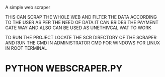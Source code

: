 A simple web scraper 

THIS CAN SCRAP THE WHOLE WEB AND FILTER THE DATA ACCORDING TO THE USER AS PER THE NEED OF DATA IT CAN BRIDES THE PAYMENT GATE WAY AND ALSO CAN BE USED AS UNETHIVCAL WAT TO WORK

TO RUN THE PROJECT 
LOCATE THE SCR DIRECTORY OF THE SCRAPER AND RUN THE CMD IN ADMINISTRATOR CMD FOR WINDOWS
FOR LINUX IN ROOT TERMINAL

<H1>PYTHON WEBSCRAPER.PY</H1>
